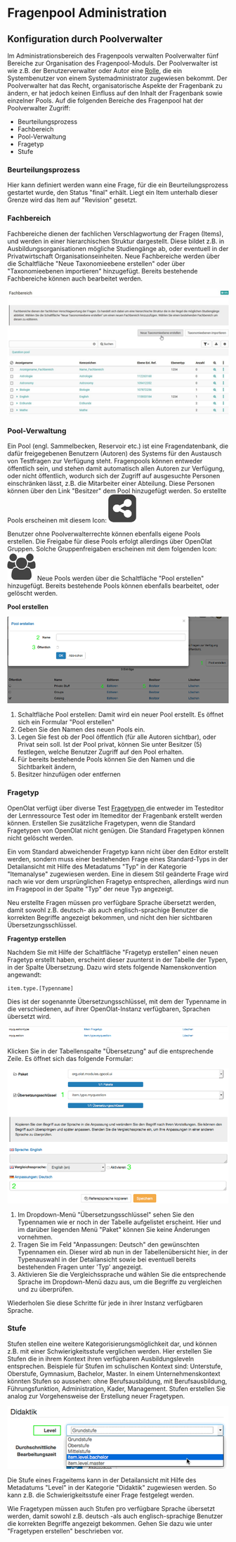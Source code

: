 # Fragenpool Administration

## Konfiguration durch Poolverwalter

Im Administrationsbereich des Fragenpools verwalten Poolverwalter fünf
Bereiche zur Organisation des Fragenpool-Moduls. Der Poolverwalter ist wie
z.B. der Benutzerverwalter oder Autor eine [Rolle](../general/Roles_and_Rights.de.md),
die ein Systembenutzer von einem Systemadministrator zugewiesen bekommt. Der
Poolverwalter hat das Recht, organisatorische Aspekte der Fragenbank zu
ändern, er hat jedoch keinen Einfluss auf den Inhalt der Fragenbank sowie
einzelner Pools. Auf die folgenden Bereiche des Fragenpool hat der
Poolverwalter Zugriff:

  * Beurteilungsprozess
  * Fachbereich
  * Pool-Verwaltung
  * Fragetyp
  * Stufe

###  Beurteilungsprozess

Hier kann definiert werden wann eine Frage, für die ein Beurteilungsprozess
gestartet wurde, den Status "final" erhält. Liegt ein Item unterhalb dieser
Grenze wird das Item auf "Revision" gesetzt.

###  Fachbereich

Fachbereiche dienen der fachlichen Verschlagwortung der Fragen (Items), und
werden in einer hierarchischen Struktur dargestellt. Diese bildet z.B. in
Ausbildungsorganisationen mögliche Studiengänge ab, oder eventuell in der
Privatwirtschaft Organisationseinheiten. Neue Fachbereiche werden über die
Schaltfläche "Neue Taxonomieebene erstellen" oder über "Taxonomieebenen
importieren" hinzugefügt. Bereits bestehende Fachbereiche können auch
bearbeitet werden.

![](assets/Fragenpool_Taxonomie_erstellen.jpg)

###  Pool-Verwaltung

Ein Pool (engl. Sammelbecken, Reservoir etc.) ist eine Fragendatenbank, die
dafür freigegebenen Benutzern (Autoren) des Systems für den Austausch von
Testfragen zur Verfügung steht. Fragenpools können entweder öffentlich sein,
und stehen damit automatisch allen Autoren zur Verfügung, oder nicht
öffentlich, wodurch sich der Zugriff auf ausgesuchte Personen einschränken
lässt, z.B. die Mitarbeiter einer Abteilung. Diese Personen können über den
Link "Besitzer" dem Pool hinzugefügt werden. So erstellte Pools erscheinen mit
diesem Icon:
![](assets/share_pool_64_0_434343_none.png)

Benutzer ohne Poolverwalterrechte können ebenfalls eigene Pools erstellen. Die
Freigabe für diese Pools erfolgt allerdings über OpenOlat Gruppen.  Solche
Gruppenfreigaben erscheinen mit dem folgenden Icon:
![](assets/group.png)
Neue Pools werden über die Schaltfläche "Pool erstellen" hinzugefügt. Bereits
bestehende Pools können ebenfalls bearbeitet, oder gelöscht werden.

 **Pool erstellen**

![](assets/qb_pool_DE.gif)

  1. Schaltfläche Pool erstellen: Damit wird ein neuer Pool erstellt. Es öffnet sich ein Formular "Pool erstellen"
  2. Geben Sie den Namen des neuen Pools ein.
  3. Legen Sie fest ob der Pool öffentlich (für alle Autoren sichtbar), oder Privat sein soll. Ist der Pool privat, können Sie unter Besitzer (5) festlegen, welche Benutzer Zugriff auf den Pool erhalten.
  4. Für bereits bestehende Pools können Sie den Namen und die Sichtbarkeit ändern,
  5. Besitzer hinzufügen oder entfernen

###  Fragetyp

OpenOlat verfügt über diverse Test [Fragetypen ](../tests/Test_question_types.de.md)die
entweder im Testeditor der Lernressource Test oder im Itemeditor der
Fragenbank erstellt werden können. Erstellen Sie zusätzliche Fragetypen, wenn
die Standard Fragetypen von OpenOlat nicht genügen. Die Standard Fragetypen
können nicht gelöscht werden.

Ein vom Standard abweichender Fragetyp kann nicht über den Editor erstellt
werden, sondern muss einer bestehenden Frage eines Standard-Typs in der
Detailansicht mit Hilfe des Metadatums "Typ" in der Kategorie "Itemanalyse"
zugewiesen werden. Eine in diesem Stil geänderte Frage wird nach wie vor dem
ursprünglichen Fragetyp entsprechen, allerdings wird nun im Fragepool in der
Spalte "Typ" der neue Typ angezeigt.

Neu erstellte Fragen müssen pro verfügbare Sprache übersetzt werden, damit
sowohl z.B. deutsch- als auch englisch-sprachige Benutzer die korrekten
Begriffe angezeigt bekommen, und nicht den hier sichtbaren
Übersetzungsschlüssel.

**Fragentyp erstellen**

Nachdem Sie mit Hilfe der Schaltfläche "Fragetyp erstellen" einen neuen
Fragetyp erstellt haben, erscheint dieser zuunterst in der Tabelle der Typen,
in der Spalte Übersetzung. Dazu wird stets folgende Namenskonvention
angewandt:

    
    
    item.type.[Typenname]

Dies ist der sogenannte Übersetzungsschlüssel, mit dem der Typenname in die
verschiedenen, auf ihrer OpenOlat-Instanz verfügbaren, Sprachen übersetzt
wird.

![](assets/qb_qtypes.gif)

Klicken Sie in der Tabellenspalte "Übersetzung" auf die entsprechende Zeile.
Es öffnet sich das folgende Formular:

![](assets/qb_translate_DE.gif)

  1. Im Dropdown-Menü "Übersetzungsschlüssel" sehen Sie den Typennamen wie er noch in der Tabelle aufgelistet erscheint. Hier und im darüber liegenden Menü "Paket" können Sie keine Änderungen vornehmen.
  2. Tragen Sie im Feld "Anpassungen: Deutsch" den gewünschten Typennamen ein. Dieser wird ab nun in der Tabellenübersicht hier, in der Typenauswahl in der Detailansicht sowie bei eventuell bereits bestehenden Fragen unter 'Typ' angezeigt.
  3. Aktivieren Sie die Vergleichssprache und wählen Sie die entsprechende Sprache im Dropdown-Menü dazu aus, um die Begriffe zu vergleichen und zu überprüfen.

Wiederholen Sie diese Schritte für jede in ihrer Instanz verfügbaren Sprache.

###  Stufe

Stufen stellen eine weitere Kategorisierungsmöglichkeit dar, und können z.B.
mit einer Schwierigkeitsstufe verglichen werden. Hier erstellen Sie Stufen die
in ihrem Kontext ihren verfügbaren Ausbildungsleveln entsprechen. Beispiele
für Stufen im schulischen Kontext sind: Unterstufe, Oberstufe, Gymnasium,
Bachelor, Master. In einem Unternehmenskontext könnten Stufen so aussehen:
ohne Berufsausbildung, mit Berufsausbildung, Führungsfunktion, Administration,
Kader, Management. Stufen erstellen Sie analog zur Vorgehensweise der
Erstellung neuer Fragetypen.

![](assets/qb_det_edu_DE.gif)

Die Stufe eines Frageitems kann in der Detailansicht mit Hilfe des Metadatums
"Level" in der Kategorie "Didaktik" zugewiesen werden. So kann z.B. die
Schwierigkeitsstufe einer Frage festgelegt werden.

Wie Fragetypen müssen auch Stufen pro verfügbare Sprache übersetzt werden,
damit sowohl z.B. deutsch -als auch englisch-sprachige Benutzer die korrekten
Begriffe angezeigt bekommen. Gehen Sie dazu wie unter "Fragetypen erstellen"
beschrieben vor.

